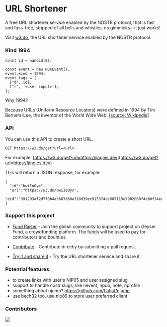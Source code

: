 # URL Shortener

A free URL shortener service enabled by the NOSTR protocol, that is fast and fuss-free, stripped of all bells and whistles, no gimmicks—it just works!

Visit [w3.do](https://w3.do), the URL shortener service enabled by the NOSTR protocol.

### Kind 1994

```
const id = nanoid(8);

const event = new NDKEvent();
event.kind = 1994;
event.tags = [
  ["d", id],
  ["r", '<user input>'],
];
```

Why 1994?

Because URLs (Uniform Resource Locators) were defined in 1994 by Tim Berners-Lee, the inventor of the World Wide Web. [[source: Wikipedia](https://en.wikipedia.org/wiki)]

### API

You can use this API to create a short URL.

```
GET https://w3.do/get?url=<url>
```

For example: [https://w3.do/get?url=https://jingles.dev](https://w3.do/get?url=https://jingles.dev)

This will return a JSON response, for example:

```
{
  "id":"bwiIoOyx",
  "url":"https://w3.do/bwiIoOyx",
  "eid":"391293af2d7f8b4ac687d68a310d39ee915374ce007115e7902068f4eb0f34ec"
}
```

### Support this project

- [Fund Raiser](https://geyser.fund/project/url/) - Join the global community to support project on Geyser Fund, a crowdfunding platform. The funds will be used to pay for contributors and bounties.

- [Contribute](https://github.com/jinglescode/nostr-password-manager/pulls) - Contribute directly by submitting a pull request.

- [Try it and share it](https://w3.do/) - Try the URL shortener service and share it.

### Potential features

- to create links with user's NIP05 and user assigned slug
- support to handle nostr slugs, like nevent, npub, note, nprofile
- something about njump? https://github.com/fiatjaf/njump
- use bech32 too, use nip89 to store user preferred client

### Contributors

<a href="https://github.com/jinglescode/nostr-url-shortener/graphs/contributors">
  <img src="https://contrib.rocks/image?repo=jinglescode/nostr-url-shortener" />
</a>
